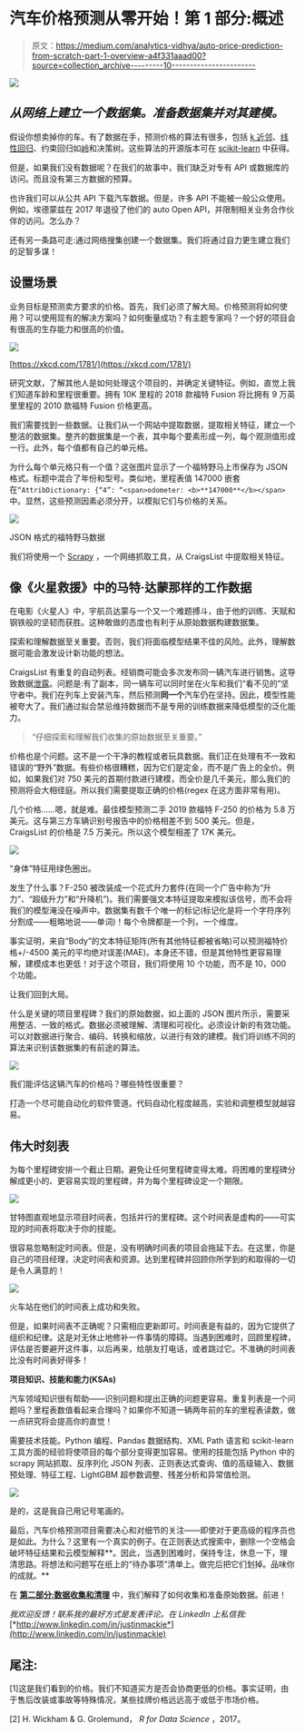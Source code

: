 # 汽车价格预测从零开始！第 1 部分:概述

> 原文：<https://medium.com/analytics-vidhya/auto-price-prediction-from-scratch-part-1-overview-a4f331aaad00?source=collection_archive---------10----------------------->

![](img/b79c9ce0b713de32d7ce5c4571b1e696.png)

## ***从网络上建立一个数据集。准备数据集并对其建模。***

假设你想卖掉你的车。有了数据在手，预测价格的算法有很多，包括 [k 近邻](https://scikit-learn.org/stable/modules/generated/sklearn.neighbors.KNeighborsRegressor.html)、[线性回归](https://scikit-learn.org/stable/modules/generated/sklearn.linear_model.LinearRegression.html)、约束回归如[岭](https://scikit-learn.org/stable/modules/generated/sklearn.linear_model.Ridge.html)和决策树。这些算法的开源版本可在 [scikit-learn](https://scikit-learn.org/stable/) 中获得。

但是，如果我们没有数据呢？在我们的故事中，我们缺乏对专有 API 或数据库的访问。而且没有第三方数据的预算。

也许我们可以从公共 API 下载汽车数据。但是，许多 API 不能被一般公众使用。例如，埃德蒙兹在 2017 年退役了他们的 auto Open API，并限制相关业务合作伙伴的访问。怎么办？

还有另一条路可走:通过网络搜集创建一个数据集。我们将通过自力更生建立我们的足智多谋！

## 设置场景

业务目标是预测卖方要求的价格。首先，我们必须了解大局。价格预测将如何使用？可以使用现有的解决方案吗？如何衡量成功？有主题专家吗？一个好的项目会有很高的生存能力和很高的价值。

[![](img/8550e7ab5033944bc6dc41eaaf3a2343.png)](https://xkcd.com/1781/)

[https://xkcd.com/1781/](https://xkcd.com/1781/)

研究文献，了解其他人是如何处理这个项目的，并确定关键特征。例如，直觉上我们知道车龄和里程很重要。拥有 10K 里程的 2018 款福特 Fusion 将比拥有 9 万英里里程的 2010 款福特 Fusion 价格更高。

我们需要找到一些数据。让我们从一个网站中提取数据，提取相关特征，建立一个整洁的数据集。整齐的数据集是一个表，其中每个要素形成一列，每个观测值形成一行。此外，每个值都有自己的单元格。

为什么每个单元格只有一个值？这张图片显示了一个福特野马上市保存为 JSON 格式。标题中混合了年份和型号。类似地，里程表值 147000 嵌套在`“AttribDictionary: {“4”: “<span>odometer: <b>**147000**</b></span>`中。显然，这些预测因素必须分开，以模拟它们与价格的关系。

![](img/9b383374564bc604b8c38049b91fd33e.png)

JSON 格式的福特野马数据

我们将使用一个 [Scrapy](https://scrapy.org/) ，一个网络抓取工具，从 CraigsList 中提取相关特征。

## 像《火星救援》中的马特·达蒙那样的工作数据

在电影《火星人》中，宇航员达蒙与一个又一个难题搏斗，由于他的训练、天赋和钢铁般的坚韧而获胜。这种敢做的态度也有利于从原始数据构建数据集。

探索和理解数据至关重要。否则，我们将面临模型结果不佳的风险。此外，理解数据可能会激发设计新功能的想法。

CraigsList 有重复的自动列表。经销商可能会多次发布同一辆汽车进行销售。这导致数据[泄露](https://www.cs.umb.edu/~ding/history/470_670_fall_2011/papers/cs670_Tran_PreferredPaper_LeakingInDataMining.pdf)。问题是:有了副本，同一辆车可以同时坐在火车和我们“看不见的”坚守者中。我们在列车上安装汽车，然后预测**同一个**汽车仍在坚持。因此，模型性能被夸大了。我们通过拟合禁忌维持数据而不是专用的训练数据来降低模型的泛化能力。

> “仔细探索和理解我们收集的原始数据至关重要。”

价格也是个问题。这不是一个干净的教程或者玩具数据。我们正在处理有不一致和错误的“野外”数据。有些价格很糟糕，因为它们是定金，而不是广告上的全价。例如，如果我们对 750 美元的首期付款进行建模，而全价是几千美元，那么我们的预测将会大相径庭。所以我们需要提取正确的价格(regex 在这方面非常有用)。

几个价格……嗯，就是难。最佳模型预测二手 2019 款福特 F-250 的价格为 5.8 万美元。这与第三方车辆识别号报告中的价格相差不到 500 美元。但是，CraigsList 的价格是 7.5 万美元。所以这个模型相差了 17K 美元。

![](img/2f8aa87e91e9c4eb92825d12a4948ef4.png)

“身体”特征用绿色圈出。

发生了什么事？F-250 被改装成一个花式升力套件(在同一个广告中称为“升力”、“超级升力”和“升降机”)。我们需要强文本特征提取来模拟该信号，而不会将我们的模型淹没在噪声中。数据集有数千个唯一的标记(标记化是将一个字符序列分割成——粗略地说——单词)！每个令牌都是一个列，一个维度。

事实证明，来自“Body”的文本特征矩阵(所有其他特征都被省略)可以预测福特价格+/-4500 美元的平均绝对误差(MAE)。本身还不错，但是其他特性更容易理解，建模成本也更低！对于这个项目，我们将使用 10 个功能，而不是 10，000 个功能。

让我们回到大局。

什么是关键的项目里程碑？我们的原始数据，如上面的 JSON 图片所示，需要采用整洁、一致的格式。数据必须被理解、清理和可视化。必须设计新的有效功能。可以对数据进行聚合、编码、转换和缩放，以进行有效的建模。我们将训练不同的算法来识别该数据集的有前途的算法。

![](img/bc75853bed046302b2fedb91067157fa.png)

我们能评估这辆汽车的价格吗？哪些特性很重要？

打造一个尽可能自动化的软件管道。代码自动化程度越高，实验和调整模型就越容易。

## 伟大时刻表

为每个里程碑安排一个截止日期。避免让任何里程碑变得太难。将困难的里程碑分解成更小的、更容易实现的里程碑，并为每个里程碑设定一个期限。

![](img/1f1aca14e1b2b73a8adde35c5caa16a9.png)

甘特图直观地显示项目时间表，包括并行的里程碑。这个时间表是虚构的——可实现的时间表将取决于你的技能。

很容易忽略制定时间表。但是，没有明确时间表的项目会拖延下去。在这里，你是自己的项目经理，决定时间表和资源。达到里程碑并回顾你所学到的和取得的一切是令人满意的！

![](img/8ba0e65c7f67f9e4dfdeb54005099fdd.png)

火车站在他们的时间表上成功和失败。

但是，如果时间表不正确呢？只需相应更新即可。时间表是有益的，因为它提供了组织和纪律。这是对无休止地修补一件事情的障碍。当遇到困难时，回顾里程碑，评估是否要避开这件事，以后再来，给朋友打电话，或者跳过它。不准确的时间表比没有时间表好得多！

**项目知识、技能和能力(KSAs)**

汽车领域知识很有帮助——识别问题和提出正确的问题更容易。重复列表是一个问题吗？里程表数值看起来合理吗？如果你不知道一辆两年前的车的里程表读数，做一点研究将会提高你的直觉！

需要技术技能。Python 编程、Pandas 数据结构、XML Path 语言和 scikit-learn 工具方面的经验将使项目的每个部分变得更加容易。使用的技能包括 Python 中的 scrapy 网站抓取、反序列化 JSON 列表、正则表达式查询、值的高级输入、数据预处理、特征工程、LightGBM 超参数调整、残差分析和异常值检测。

![](img/8704d065d6046bbcb6225d6f1b495962.png)

是的，这是我自己用记号笔画的。

最后，汽车价格预测项目需要决心和对细节的关注——即使对于更高级的程序员也是如此。为什么？这里有一个真实的例子。在正则表达式搜索中，删除一个空格会破坏特征结果和云模型解释**。因此，当遇到困难时，保持专注，休息一下，理清思路。将想法和问题写在纸上的“待办事项”清单上。做完后把它们划掉。品味你的成就。**

在 [**第二部分:数据收集和清理**](/@jmackie_13883/auto-price-prediction-from-scratch-part-2-data-collection-and-cleaning-a147b6375b2f) 中，我们解释了如何收集和准备原始数据。前进！

*我欢迎反馈！联系我的最好方式是发表评论。在 LinkedIn 上私信我:*[*http://www.linkedin.com/in/justinmackie*](http://www.linkedin.com/in/justinmackie)

## **尾注:**

[1]这是我们看到的价格。我们不知道买方是否会协商更低的价格。事实证明，由于售后改装或事故等特殊情况，某些挂牌价格远远高于或低于市场价格。

[2] H. Wickham & G. Grolemund， *R for Data Science* ，2017。
